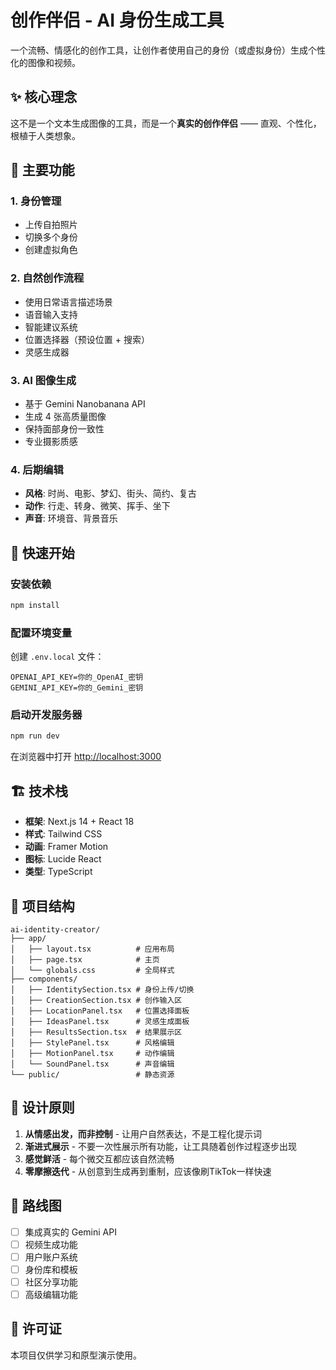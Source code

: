 # 创作伴侣 - AI 身份生成工具

一个流畅、情感化的创作工具，让创作者使用自己的身份（或虚拟身份）生成个性化的图像和视频。

## ✨ 核心理念

这不是一个文本生成图像的工具，而是一个**真实的创作伴侣** —— 直观、个性化，根植于人类想象。

## 🎯 主要功能

### 1. 身份管理
- 上传自拍照片
- 切换多个身份
- 创建虚拟角色

### 2. 自然创作流程
- 使用日常语言描述场景
- 语音输入支持
- 智能建议系统
- 位置选择器（预设位置 + 搜索）
- 灵感生成器

### 3. AI 图像生成
- 基于 Gemini Nanobanana API
- 生成 4 张高质量图像
- 保持面部身份一致性
- 专业摄影质感

### 4. 后期编辑
- **风格**: 时尚、电影、梦幻、街头、简约、复古
- **动作**: 行走、转身、微笑、挥手、坐下
- **声音**: 环境音、背景音乐

## 🚀 快速开始

### 安装依赖

```bash
npm install
```

### 配置环境变量

创建 `.env.local` 文件：

```env
OPENAI_API_KEY=你的_OpenAI_密钥
GEMINI_API_KEY=你的_Gemini_密钥
```

### 启动开发服务器

```bash
npm run dev
```

在浏览器中打开 [http://localhost:3000](http://localhost:3000)

## 🏗️ 技术栈

- **框架**: Next.js 14 + React 18
- **样式**: Tailwind CSS
- **动画**: Framer Motion
- **图标**: Lucide React
- **类型**: TypeScript

## 📁 项目结构

```
ai-identity-creator/
├── app/
│   ├── layout.tsx          # 应用布局
│   ├── page.tsx            # 主页
│   └── globals.css         # 全局样式
├── components/
│   ├── IdentitySection.tsx # 身份上传/切换
│   ├── CreationSection.tsx # 创作输入区
│   ├── LocationPanel.tsx   # 位置选择面板
│   ├── IdeasPanel.tsx      # 灵感生成面板
│   ├── ResultsSection.tsx  # 结果展示区
│   ├── StylePanel.tsx      # 风格编辑
│   ├── MotionPanel.tsx     # 动作编辑
│   └── SoundPanel.tsx      # 声音编辑
└── public/                 # 静态资源
```

## 🎨 设计原则

1. **从情感出发，而非控制** - 让用户自然表达，不是工程化提示词
2. **渐进式展示** - 不要一次性展示所有功能，让工具随着创作过程逐步出现
3. **感觉鲜活** - 每个微交互都应该自然流畅
4. **零摩擦迭代** - 从创意到生成再到重制，应该像刷TikTok一样快速

## 🔮 路线图

- [ ] 集成真实的 Gemini API
- [ ] 视频生成功能
- [ ] 用户账户系统
- [ ] 身份库和模板
- [ ] 社区分享功能
- [ ] 高级编辑功能

## 📝 许可证

本项目仅供学习和原型演示使用。

